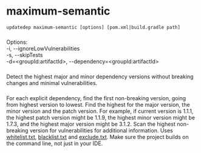# maximum-semantic

```
updatedep maximum-semantic [options] [pom.xml|build.gradle path]
```

###
Options:\
-i, --ignoreLowVulnerabilities\
-s, --skipTests\
-d=\<groupId:artifactId>, --dependency=\<groupId:artifactId>

###
Detect the highest major and minor dependency versions without breaking changes and minimal vulnerabilities.

###
For each explicit dependency, find the first non-breaking version, going from highest version to lowest. Find the highest for the major version, the minor version and the patch version. For example, if current version is 1.1.1, the highest patch version might be 1.1.9, the highest minor version might be 1.7.3, and the highest major version might be 3.1.2. Scan the highest non-breaking version for vulnerabilities for additional information. Uses [whitelist.txt](https://github.com/teamextension/updatedep/blob/main/actions/WHITELIST.md), [blacklist.txt](https://github.com/teamextension/updatedep/blob/main/actions/BLACKLIST.md) and [exclude.txt](https://github.com/teamextension/updatedep/blob/main/actions/EXCLUDE.md). Make sure the project builds on the command line, not just in your IDE.

